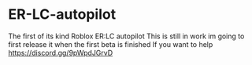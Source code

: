 # ER-LC-autopilot
The first of its kind Roblox ER:LC autopilot
This is still in work im going to first release it when the first beta is finished
If you want to help
https://discord.gg/9pWpdJGrvD
